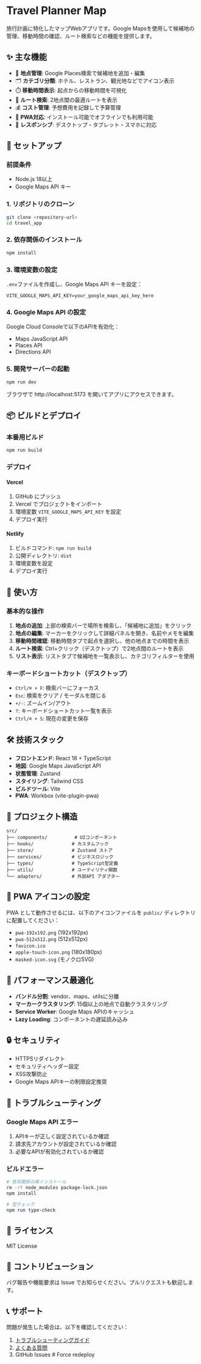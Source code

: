 # Travel Planner Map

旅行計画に特化したマップWebアプリです。Google Mapsを使用して候補地の管理、移動時間の確認、ルート検索などの機能を提供します。

## ✨ 主な機能

- 📍 **地点管理**: Google Places検索で候補地を追加・編集
- 🗂️ **カテゴリ分類**: ホテル、レストラン、観光地などでアイコン表示
- ⏱️ **移動時間表示**: 起点からの移動時間を可視化
- 🚗 **ルート検索**: 2地点間の最適ルートを表示
- 💰 **コスト管理**: 予想費用を記録して予算管理
- 📱 **PWA対応**: インストール可能でオフラインでも利用可能
- 🌙 **レスポンシブ**: デスクトップ・タブレット・スマホに対応

## 🚀 セットアップ

### 前提条件

- Node.js 18以上
- Google Maps API キー

### 1. リポジトリのクローン

```bash
git clone <repository-url>
cd travel_app
```

### 2. 依存関係のインストール

```bash
npm install
```

### 3. 環境変数の設定

`.env`ファイルを作成し、Google Maps API キーを設定：

```env
VITE_GOOGLE_MAPS_API_KEY=your_google_maps_api_key_here
```

### 4. Google Maps API の設定

Google Cloud Consoleで以下のAPIを有効化：

- Maps JavaScript API
- Places API
- Directions API

### 5. 開発サーバーの起動

```bash
npm run dev
```

ブラウザで http://localhost:5173 を開いてアプリにアクセスできます。

## 📦 ビルドとデプロイ

### 本番用ビルド

```bash
npm run build
```

### デプロイ

#### Vercel

1. GitHub にプッシュ
2. Vercel でプロジェクトをインポート
3. 環境変数 `VITE_GOOGLE_MAPS_API_KEY` を設定
4. デプロイ実行

#### Netlify

1. ビルドコマンド: `npm run build`
2. 公開ディレクトリ: `dist`
3. 環境変数を設定
4. デプロイ実行

## 🎯 使い方

### 基本的な操作

1. **地点の追加**: 上部の検索バーで場所を検索し、「候補地に追加」をクリック
2. **地点の編集**: マーカーをクリックして詳細パネルを開き、名前やメモを編集
3. **移動時間確認**: 移動時間タブで起点を選択し、他の地点までの時間を表示
4. **ルート検索**: Ctrl+クリック（デスクトップ）で2地点間のルートを表示
5. **リスト表示**: リストタブで候補地を一覧表示し、カテゴリフィルターを使用

### キーボードショートカット（デスクトップ）

- `Ctrl/⌘ + F`: 検索バーにフォーカス
- `Esc`: 検索をクリア / モーダルを閉じる
- `+/-`: ズームイン/アウト
- `?`: キーボードショートカット一覧を表示
- `Ctrl/⌘ + S`: 現在の変更を保存

## 🛠️ 技術スタック

- **フロントエンド**: React 18 + TypeScript
- **地図**: Google Maps JavaScript API
- **状態管理**: Zustand
- **スタイリング**: Tailwind CSS
- **ビルドツール**: Vite
- **PWA**: Workbox (vite-plugin-pwa)

## 📁 プロジェクト構造

```
src/
├── components/          # UIコンポーネント
├── hooks/              # カスタムフック
├── store/              # Zustand ストア
├── services/           # ビジネスロジック
├── types/              # TypeScript型定義
├── utils/              # ユーティリティ関数
└── adapters/           # 外部API アダプター
```

## 🔧 PWA アイコンの設定

PWA として動作させるには、以下のアイコンファイルを `public/` ディレクトリに配置してください：

- `pwa-192x192.png` (192x192px)
- `pwa-512x512.png` (512x512px)
- `favicon.ico`
- `apple-touch-icon.png` (180x180px)
- `masked-icon.svg` (モノクロSVG)

## 🌟 パフォーマンス最適化

- **バンドル分割**: vendor、maps、utilsに分離
- **マーカークラスタリング**: 15個以上の地点で自動クラスタリング
- **Service Worker**: Google Maps APIのキャッシュ
- **Lazy Loading**: コンポーネントの遅延読み込み

## 🔒 セキュリティ

- HTTPSリダイレクト
- セキュリティヘッダー設定
- XSS攻撃防止
- Google Maps APIキーの制限設定推奨

## 🐛 トラブルシューティング

### Google Maps API エラー

1. APIキーが正しく設定されているか確認
2. 請求先アカウントが設定されているか確認
3. 必要なAPIが有効化されているか確認

### ビルドエラー

```bash
# 依存関係の再インストール
rm -rf node_modules package-lock.json
npm install

# 型チェック
npm run type-check
```

## 📄 ライセンス

MIT License

## 🤝 コントリビューション

バグ報告や機能要求は Issue でお知らせください。プルリクエストも歓迎します。

## 📞 サポート

問題が発生した場合は、以下を確認してください：

1. [トラブルシューティングガイド](./docs/troubleshooting.md)
2. [よくある質問](./docs/faq.md)
3. GitHub Issues #   F o r c e   r e d e p l o y  
 